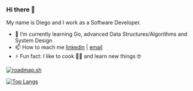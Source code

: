 ### Hi there 👋
My name is Diego and I work as a Software Developer.

- 🌱 I’m currently learning Go, advanced Data Structures/Algorithms and System Design
- 📫 How to reach me [linkedin](https://www.linkedin.com/in/diegosano/) | [email](mailto:diegocsano@outlook.com)
- ⚡ Fun fact: I like to cook 👨‍🍳 and learn new things 🤓 

[![roadmap.sh](https://roadmap.sh/card/tall/645b99845e197f85a2c298c2?variant=dark&roadmaps=backend%2Cgolang%2Cdesign-system%2Cdatastructures-and-algorithms)](https://roadmap.sh)

[![Top Langs](https://github-readme-stats.vercel.app/api/top-langs/?username=diegosano&layout=compact&theme=rose_pine&hide=html,css,scss,java)](https://github.com/anuraghazra/github-readme-stats)
